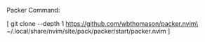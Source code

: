 Packer Command: 

[ git clone --depth 1 https://github.com/wbthomason/packer.nvim\
 ~/.local/share/nvim/site/pack/packer/start/packer.nvim ]
